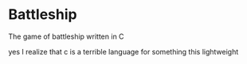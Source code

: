 # Battleship
The game of battleship written in C

yes I realize that c is a terrible language for something this lightweight
